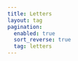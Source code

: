 ```yaml
---
title: Letters
layout: tag
pagination:
  enabled: true
  sort_reverse: true
  tag: letters
---
```


